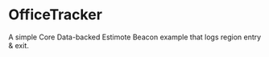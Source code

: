 OfficeTracker
=============

A simple Core Data-backed Estimote Beacon example that logs region entry &amp; exit.
